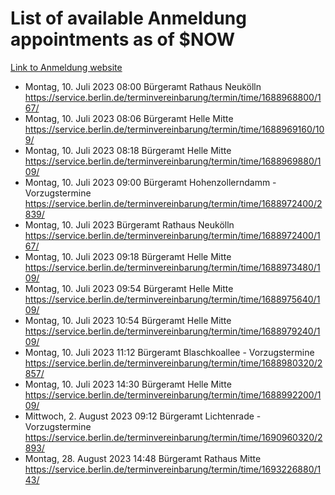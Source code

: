 # List of available Anmeldung appointments as of $NOW
[Link to Anmeldung website](https://service.berlin.de/terminvereinbarung/termin/tag.php?termin=1&anliegen[]=120686&dienstleisterlist=122210,122217,327316,122219,327312,122227,327314,122231,327346,122243,327348,122254,122252,329742,122260,329745,122262,329748,122271,327278,122273,327274,122277,327276,330436,122280,327294,122282,327290,122284,327292,122291,327270,122285,327266,122286,327264,122296,327268,150230,329760,122297,327286,122294,327284,122312,329763,122314,329775,122304,327330,122311,327334,122309,327332,317869,122281,327352,122279,329772,122283,122276,327324,122274,327326,122267,329766,122246,327318,122251,327320,122257,327322,122208,327298,122226,327300&herkunft=http%3A%2F%2Fservice.berlin.de%2Fdienstleistung%2F120686%2F)
- Montag, 10. Juli 2023 08:00 Bürgeramt Rathaus Neukölln https://service.berlin.de/terminvereinbarung/termin/time/1688968800/167/
- Montag, 10. Juli 2023 08:06 Bürgeramt Helle Mitte https://service.berlin.de/terminvereinbarung/termin/time/1688969160/109/
- Montag, 10. Juli 2023 08:18 Bürgeramt Helle Mitte https://service.berlin.de/terminvereinbarung/termin/time/1688969880/109/
- Montag, 10. Juli 2023 09:00 Bürgeramt Hohenzollerndamm - Vorzugstermine https://service.berlin.de/terminvereinbarung/termin/time/1688972400/2839/
- Montag, 10. Juli 2023  Bürgeramt Rathaus Neukölln https://service.berlin.de/terminvereinbarung/termin/time/1688972400/167/
- Montag, 10. Juli 2023 09:18 Bürgeramt Helle Mitte https://service.berlin.de/terminvereinbarung/termin/time/1688973480/109/
- Montag, 10. Juli 2023 09:54 Bürgeramt Helle Mitte https://service.berlin.de/terminvereinbarung/termin/time/1688975640/109/
- Montag, 10. Juli 2023 10:54 Bürgeramt Helle Mitte https://service.berlin.de/terminvereinbarung/termin/time/1688979240/109/
- Montag, 10. Juli 2023 11:12 Bürgeramt Blaschkoallee - Vorzugstermine https://service.berlin.de/terminvereinbarung/termin/time/1688980320/2857/
- Montag, 10. Juli 2023 14:30 Bürgeramt Helle Mitte https://service.berlin.de/terminvereinbarung/termin/time/1688992200/109/
- Mittwoch, 2. August 2023 09:12 Bürgeramt Lichtenrade - Vorzugstermine https://service.berlin.de/terminvereinbarung/termin/time/1690960320/2893/
- Montag, 28. August 2023 14:48 Bürgeramt Rathaus Mitte https://service.berlin.de/terminvereinbarung/termin/time/1693226880/143/
